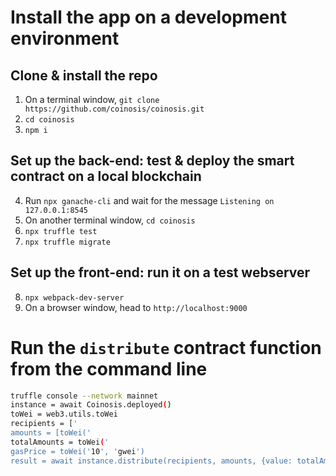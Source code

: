 # Install the app on a development environment

## Clone & install the repo

1. On a terminal window, `git clone https://github.com/coinosis/coinosis.git`
2. `cd coinosis`
3. `npm i`

## Set up the back-end: test & deploy the smart contract on a local blockchain

4. Run `npx ganache-cli` and wait for the message `Listening on 127.0.0.1:8545`
5. On another terminal window, `cd coinosis`
6. `npx truffle test`
7. `npx truffle migrate`

## Set up the front-end: run it on a test webserver

8. `npx webpack-dev-server`
9. On a browser window, head to `http://localhost:9000`

# Run the `distribute` contract function from the command line

```bash
truffle console --network mainnet
instance = await Coinosis.deployed()
toWei = web3.utils.toWei
recipients = ['
amounts = [toWei('
totalAmounts = toWei('
gasPrice = toWei('10', 'gwei')
result = await instance.distribute(recipients, amounts, {value: totalAmounts, gasPrice})
```
